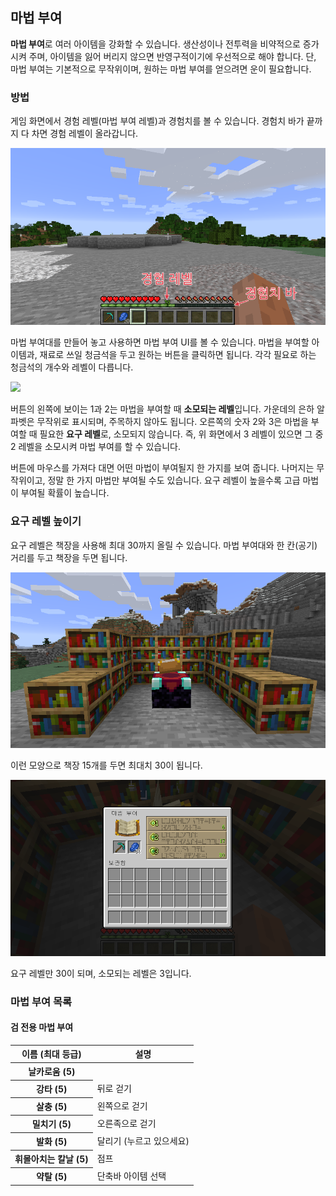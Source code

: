 ## 마법 부여

**마법 부여**로 여러 아이템을 강화할 수 있습니다.
생산성이나 전투력을 비약적으로 증가시켜 주며, 아이템을 잃어 버리지 않으면 반영구적이기에 우선적으로 해야 합니다.
단, 마법 부여는 기본적으로 무작위이며, 원하는 마법 부여를 얻으려면 운이 필요합니다.

### 방법

게임 화면에서 경험 레벨(마법 부여 레벨)과 경험치를 볼 수 있습니다.
경험치 바가 끝까지 다 차면 경험 레벨이 올라갑니다.

![](/images/5/경험_HUD.png)

마법 부여대를 만들어 놓고 사용하면 마법 부여 UI를 볼 수 있습니다.
마법을 부여할 아이템과, 재료로 쓰일 청금석을 두고 원하는 버튼을 클릭하면 됩니다.
각각 필요로 하는 청금석의 개수와 레벨이 다릅니다.

![](/images/5/마법_부여_GUI)

버튼의 왼쪽에 보이는 1과 2는 마법을 부여할 때 **소모되는 레벨**입니다.
가운데의 은하 알파벳은 무작위로 표시되며, 주목하지 않아도 됩니다.
오른쪽의 숫자 2와 3은 마법을 부여할 때 필요한 **요구 레벨**로, 소모되지 않습니다.
즉, 위 화면에서 3 레벨이 있으면 그 중 2 레벨을 소모시켜 마법 부여를 할 수 있습니다.

버튼에 마우스를 가져다 대면 어떤 마법이 부여될지 한 가지를 보여 줍니다.
나머지는 무작위이고, 정말 한 가지 마법만 부여될 수도 있습니다.
요구 레벨이 높을수록 고급 마법이 부여될 확률이 높습니다.

### 요구 레벨 높이기

요구 레벨은 책장을 사용해 최대 30까지 올릴 수 있습니다.
마법 부여대와 한 칸(공기) 거리를 두고 책장을 두면 됩니다.

![](/images/5/책장_배치.png)

이런 모양으로 책장 15개를 두면 최대치 30이 됩니다.

![](/images/5/30_레벨_마법_부여_GUI.png)

요구 레벨만 30이 되며, 소모되는 레벨은 3입니다.

### 마법 부여 목록

#### 검 전용 마법 부여
<table>
    <thead>
        <tr><th class="p27">이름 (최대 등급)</th><th>설명</th></tr>
    </thead>
    <tbody>
        <tr><th class="p27">날카로움 (5)</th><td></td></tr>
        <tr><th class="p27">강타 (5)</th><td>뒤로 걷기</td></tr>
        <tr><th class="p27">살충 (5)</th><td>왼쪽으로 걷기</td></tr>
        <tr><th class="p27">밀치기 (5)</th><td>오른족으로 걷기</td></tr>
        <tr><th class="p27">발화 (5)</th><td>달리기 (누르고 있으세요)</td></tr>
        <tr><th class="p27">휘몰아치는 칼날 (5)</th><td>점프</td></tr>
        <tr><th class="p27">약탈 (5)</th><td>단축바 아이템 선택</td></tr>
    </tbody>
</table>




